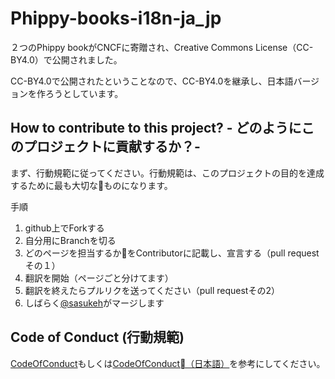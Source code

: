 # Phippy-books-i18n-ja_jp

２つのPhippy bookがCNCFに寄贈され、Creative Commons License（CC-BY4.0）で公開されました。

CC-BY4.0で公開されたということなので、CC-BY4.0を継承し、日本語バージョンを作ろうとしています。

## How to contribute to this project? - どのようにこのプロジェクトに貢献するか？-
まず、行動規範に従ってください。行動規範は、このプロジェクトの目的を達成するために最も大切なものになります。

手順
1. github上でForkする
2. 自分用にBranchを切る
3. どのページを担当するかをContributorに記載し、宣言する（pull requestその１）
4. 翻訳を開始（ページごと分けてます）
5. 翻訳を終えたらプルリクを送ってください（pull requestその2）
6. しばらく[@sasukeh](sasukeh)がマージします

## Code of Conduct (行動規範)
[CodeOfConduct](CodeOfConduct.md)もしくは[CodeOfConduct（日本語）](CodeOfConduct_ja-jp.md)を参考にしてください。
